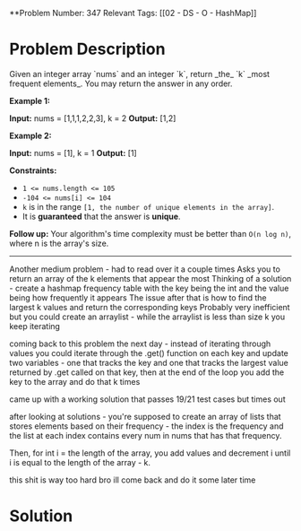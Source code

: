 
**Problem Number: 347
Relevant Tags: [[02 - DS - O - HashMap]]
<h1> Problem Description </h1>
Given an integer array `nums` and an integer `k`, return _the_ `k` _most frequent elements_. You may return the answer in any order.

**Example 1:**

**Input:** nums = [1,1,1,2,2,3], k = 2
**Output:** [1,2]

**Example 2:**

**Input:** nums = [1], k = 1
**Output:** [1]

**Constraints:**

- `1 <= nums.length <= 105`
- `-104 <= nums[i] <= 104`
- `k` is in the range `[1, the number of unique elements in the array]`.
- It is **guaranteed** that the answer is **unique**.

**Follow up:** Your algorithm's time complexity must be better than `O(n log n)`, where n is the array's size.

-----
Another medium problem - had to read over it a couple times
Asks you to return an array of the k elements that appear the most
Thinking of a solution - create a hashmap frequency table with the key being the int and the value being how frequently it appears
The issue after that is how to find the largest k values and return the corresponding keys
Probably very inefficient but you could create an arraylist - while the arraylist is less than size k you keep iterating 

coming back to this problem the next day - instead of iterating through values you could iterate through the .get() function on each key and update two variables - one that tracks the key and one that tracks the largest value returned by .get called on that key, then at the end of the loop you add the key to the array and do that k times

came up with a working solution that passes 19/21 test cases but times out 

after looking at solutions - you're supposed to create an array of lists that stores elements based on their frequency - the index is the frequency and the list at each index contains every num in nums that has that frequency.

Then, for int i = the length of the array, you add values and decrement i until i is equal to the length of the array - k.

this shit is way too hard bro ill come back and do it some later time
<h1> Solution </h1>

